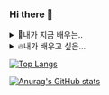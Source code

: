 ### Hi there 👋
<details>
<summary>
  🐼내가 지금 배우는..
</summary>
  
![html](https://img.shields.io/badge/HTML-239120?style=for-the-badge&logo=html5&logoColor=white)
![css](https://img.shields.io/badge/CSS-239120?&style=for-the-badge&logo=css3&logoColor=white)
![js](https://img.shields.io/badge/JavaScript-F7DF1E?style=for-the-badge&logo=JavaScript&logoColor=white)
![react](https://img.shields.io/badge/React-20232A?style=for-the-badge&logo=react&logoColor=61DAFB)
![c](https://img.shields.io/badge/C-00599C?style=for-the-badge&logo=c&logoColor=white)
![java](https://img.shields.io/badge/Java-ED8B00?style=for-the-badge&logo=openjdk&logoColor=white)
![kotlin](https://img.shields.io/badge/Kotlin-0095D5?&style=for-the-badge&logo=kotlin&logoColor=white)
</details>

<details>
<summary>
  🔥내가 배우고 싶은...
</summary>

   ![Django](https://img.shields.io/badge/Django-092E20?style=for-the-badge&logo=django&logoColor=white)
   ![spring](https://img.shields.io/badge/Spring-6DB33F?style=for-the-badge&logo=spring&logoColor=white)
   ![Flutter](https://img.shields.io/badge/Flutter-02569B?style=for-the-badge&logo=flutter&logoColor=white)
</details>


[![Top Langs](https://github-readme-stats.vercel.app/api/top-langs/?username=brianhhy)](https://github.com/anuraghazra/github-readme-stats)

[![Anurag's GitHub stats](https://github-readme-stats.vercel.app/api?username=brianhhy)](https://github.com/anuraghazra/github-readme-stats)
